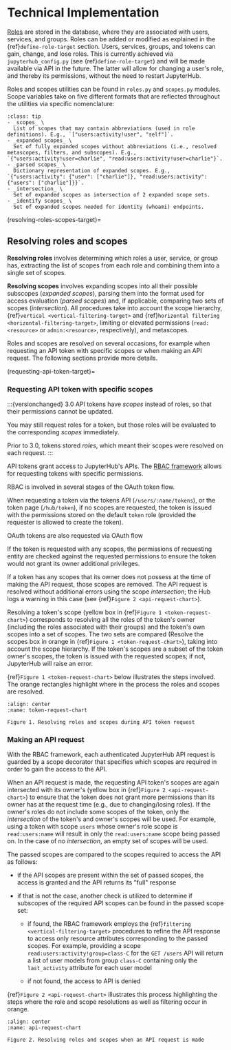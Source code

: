 # Technical Implementation

[Roles](roles) are stored in the database, where they are associated with users, services, and groups. Roles can be added or modified as explained in the {ref}`define-role-target` section. Users, services, groups, and tokens can gain, change, and lose roles. This is currently achieved via `jupyterhub_config.py` (see {ref}`define-role-target`) and will be made available via API in the future. The latter will allow for changing a user's role, and thereby its permissions, without the need to restart JupyterHub.

Roles and scopes utilities can be found in `roles.py` and `scopes.py` modules. Scope variables take on five different formats that are reflected throughout the utilities via specific nomenclature:

```{admonition} **Scope variable nomenclature**
:class: tip
- _scopes_ \
  List of scopes that may contain abbreviations (used in role definitions). E.g., `["users:activity!user", "self"]`.
- _expanded scopes_ \
  Set of fully expanded scopes without abbreviations (i.e., resolved metascopes, filters, and subscopes). E.g., `{"users:activity!user=charlie", "read:users:activity!user=charlie"}`.
- _parsed scopes_ \
  Dictionary representation of expanded scopes. E.g., `{"users:activity": {"user": ["charlie"]}, "read:users:activity": {"users": ["charlie"]}}`.
- _intersection_ \
  Set of expanded scopes as intersection of 2 expanded scope sets.
- _identify scopes_ \
  Set of expanded scopes needed for identity (whoami) endpoints.
```

(resolving-roles-scopes-target)=

## Resolving roles and scopes

**Resolving roles** involves determining which roles a user, service, or group has, extracting the list of scopes from each role and combining them into a single set of scopes.

**Resolving scopes** involves expanding scopes into all their possible subscopes (_expanded scopes_), parsing them into the format used for access evaluation (_parsed scopes_) and, if applicable, comparing two sets of scopes (_intersection_). All procedures take into account the scope hierarchy, {ref}`vertical <vertical-filtering-target>` and {ref}`horizontal filtering <horizontal-filtering-target>`, limiting or elevated permissions (`read:<resource>` or `admin:<resource>`, respectively), and metascopes.

Roles and scopes are resolved on several occasions, for example when requesting an API token with specific scopes or when making an API request. The following sections provide more details.

(requesting-api-token-target)=

### Requesting API token with specific scopes

:::{versionchanged} 3.0
API tokens have _scopes_ instead of roles,
so that their permissions cannot be updated.

You may still request roles for a token,
but those roles will be evaluated to the corresponding _scopes_ immediately.

Prior to 3.0, tokens stored _roles_,
which meant their scopes were resolved on each request.
:::

API tokens grant access to JupyterHub's APIs. The [RBAC framework](./index.md) allows for requesting tokens with specific permissions.

RBAC is involved in several stages of the OAuth token flow.

When requesting a token via the tokens API (`/users/:name/tokens`), or the token page (`/hub/token`),
if no scopes are requested, the token is issued with the permissions stored on the default `token` role
(provided the requester is allowed to create the token).

OAuth tokens are also requested via OAuth flow

If the token is requested with any scopes, the permissions of requesting entity are checked against the requested permissions to ensure the token would not grant its owner additional privileges.

If a token has any scopes that its owner does not possess
at the time of making the API request, those scopes are removed.
The API request is resolved without additional errors using the scope _intersection_;
the Hub logs a warning in this case (see {ref}`Figure 2 <api-request-chart>`).

Resolving a token's scope (yellow box in {ref}`Figure 1 <token-request-chart>`) corresponds to resolving all the roles of the token's owner (including the roles associated with their groups) and the token's own scopes into a set of scopes. The two sets are compared (Resolve the scopes box in orange in {ref}`Figure 1 <token-request-chart>`), taking into account the scope hierarchy.
If the token's scopes are a subset of the token owner's scopes, the token is issued with the requested scopes; if not, JupyterHub will raise an error.

{ref}`Figure 1 <token-request-chart>` below illustrates the steps involved. The orange rectangles highlight where in the process the roles and scopes are resolved.

```{figure} ../images/rbac-token-request-chart.png
:align: center
:name: token-request-chart

Figure 1. Resolving roles and scopes during API token request
```

### Making an API request

With the RBAC framework, each authenticated JupyterHub API request is guarded by a scope decorator that specifies which scopes are required in order to gain the access to the API.

When an API request is made, the requesting API token's scopes are again intersected with its owner's (yellow box in {ref}`Figure 2 <api-request-chart>`) to ensure that the token does not grant more permissions than its owner has at the request time (e.g., due to changing/losing roles).
If the owner's roles do not include some scopes of the token, only the _intersection_ of the token's and owner's scopes will be used. For example, using a token with scope `users` whose owner's role scope is `read:users:name` will result in only the `read:users:name` scope being passed on. In the case of no _intersection_, an empty set of scopes will be used.

The passed scopes are compared to the scopes required to access the API as follows:

- if the API scopes are present within the set of passed scopes, the access is granted and the API returns its "full" response

- if that is not the case, another check is utilized to determine if subscopes of the required API scopes can be found in the passed scope set:

  - if found, the RBAC framework employs the {ref}`filtering <vertical-filtering-target>` procedures to refine the API response to access only resource attributes corresponding to the passed scopes. For example, providing a scope `read:users:activity!group=class-C` for the `GET /users` API will return a list of user models from group `class-C` containing only the `last_activity` attribute for each user model

  - if not found, the access to API is denied

{ref}`Figure 2 <api-request-chart>` illustrates this process highlighting the steps where the role and scope resolutions as well as filtering occur in orange.

```{figure} ../images/rbac-api-request-chart.png
:align: center
:name: api-request-chart

Figure 2. Resolving roles and scopes when an API request is made
```
